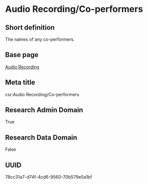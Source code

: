 # Audio Recording/Co-performers
## Short definition
The names of any co-performers.
## Base page
[Audio Recording](https://github.com/EuroCRIS/CASRAI-Dictionairies/blob/main/Objects/Audio%20Recording.md)
## Meta title
csr:Audio Recording/Co-performers
## Research Admin Domain
True
## Research Data Domain
False
## UUID
78cc31a7-d74f-4cd6-9560-70b579e5a1bf
